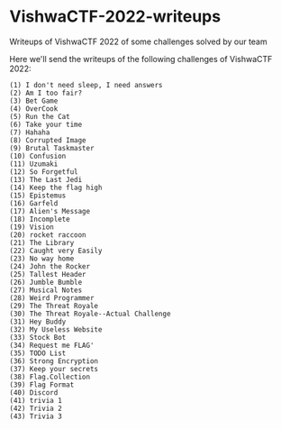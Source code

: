 # VishwaCTF-2022-writeups
Writeups of VishwaCTF 2022 of some challenges solved by our team

Here we'll send the writeups of the following challenges of VishwaCTF 2022:

```
(1) I don't need sleep, I need answers
(2) Am I too fair?
(3) Bet Game
(4) OverCook
(5) Run the Cat
(6) Take your time
(7) Hahaha
(8) Corrupted Image
(9) Brutal Taskmaster
(10) Confusion
(11) Uzumaki
(12) So Forgetful
(13) The Last Jedi
(14) Keep the flag high
(15) Epistemus
(16) Garfeld
(17) Alien's Message
(18) Incomplete
(19) Vision
(20) rocket raccoon
(21) The Library
(22) Caught very Easily
(23) No way home
(24) John the Rocker
(25) Tallest Header
(26) Jumble Bumble
(27) Musical Notes
(28) Weird Programmer
(29) The Threat Royale
(30) The Threat Royale--Actual Challenge
(31) Hey Buddy
(32) My Useless Website
(33) Stock Bot
(34) Request me FLAG'
(35) TODO List
(36) Strong Encryption
(37) Keep your secrets
(38) Flag.Collection
(39) Flag Format
(40) Discord
(41) trivia 1
(42) Trivia 2
(43) Trivia 3

```
